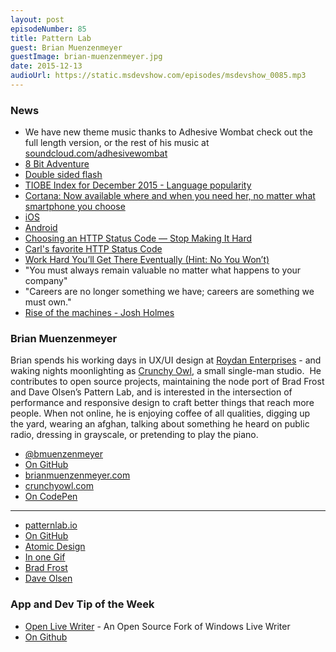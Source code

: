 ```yaml
---
layout: post
episodeNumber: 85
title: Pattern Lab
guest: Brian Muenzenmeyer
guestImage: brian-muenzenmeyer.jpg
date: 2015-12-13
audioUrl: https://static.msdevshow.com/episodes/msdevshow_0085.mp3
---
```


### News

 - We have new theme music thanks to Adhesive Wombat check out the full length version, or the rest of his music at [soundcloud.com/adhesivewombat](https://soundcloud.com/adhesivewombat)
  - [8 Bit Adventure](https://soundcloud.com/adhesivewombat/adhesivewombat-8-bit-adventure)
 - [Double sided flash](http://msdv.sh/1SI9olv)
 - [TIOBE Index for December 2015 - Language popularity](http://www.tiobe.com/index.php/content/paperinfo/tpci/)
 - [Cortana: Now available where and when you need her, no matter what smartphone you choose](https://blogs.windows.com/windowsexperience/2015/12/09/cortana-now-available-here-and-when-you-need-her-no-matter-what-smartphone-you-choose/)
  - [iOS](https://itunes.apple.com/us/app/cortana/id1054501703)
  - [Android](https://play.google.com/store/apps/details?id=com.microsoft.cortana)
 - [Choosing an HTTP Status Code — Stop Making It Hard](http://racksburg.com/choosing-an-http-status-code/)
  - [Carl's favorite HTTP Status Code](http://cube-drone.com/comics/c/rfc-2324)
 - [Work Hard You’ll Get There Eventually (Hint: No You Won’t)](https://medium.com/@docjamesw/work-hard-youll-get-there-eventually-d4f4fc704820)
  - "You must always remain valuable no matter what happens to your company"
  - "Careers are no longer something we have; careers are something we must own."
 - [Rise of the machines - Josh Holmes](https://www.youtube.com/watch?v=Ph1eVRdtJZY)

### Brian Muenzenmeyer

Brian spends his working days in UX/UI design at [Roydan Enterprises](http://roydan.com/) - and waking nights moonlighting as [Crunchy Owl](http://crunchyowl.com/), a small single-man studio.  He contributes to open source projects, maintaining the node port of Brad Frost and Dave Olsen’s Pattern Lab, and is interested in the intersection of performance and responsive design to craft better things that reach more people. When not online, he is enjoying coffee of all qualities, digging up the yard, wearing an afghan, talking about something he heard on public radio, dressing in grayscale, or pretending to play the piano.

 - [@bmuenzenmeyer](https://twitter.com/bmuenzenmeyer)
 - [On GitHub](https://github.com/bmuenzenmeyer)
 - [brianmuenzenmeyer.com](http://brianmuenzenmeyer.com/)
 - [crunchyowl.com](http://crunchyowl.com/)
 - [On CodePen](http://codepen.io/bmuenzenmeyer/)

----------------------------------------

 - [patternlab.io](http://patternlab.io/)
  - [On GitHub](https://github.com/pattern-lab)
 - [Atomic Design](http://atomicdesign.bradfrost.com/)
  - [In one Gif](http://bradfrost.com/blog/post/atomic-design-in-one-gif/)
 - [Brad Frost](https://twitter.com/brad_frost)
 - [Dave Olsen](https://twitter.com/dmolsen)

### App and Dev Tip of the Week

 - [Open Live Writer](http://msdv.sh/1Qw7wxc) - An Open Source Fork of Windows Live Writer 
  - [On Github](http://msdv.sh/1NGnELR)

